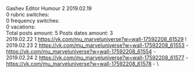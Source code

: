 Gashev	Editor Humour 2 2019.02.19\
0 rubric switches:\
0 frequency switches:\
0 vacations:\
Total posts amount: 5	Posts dates amount: 3\
2019.02.22 1 https://vk.com/mu_marveluniverse?w=wall-17592208_61529 ! \
2019.02.23 2 https://vk.com/mu_marveluniverse?w=wall-17592208_61553 - https://vk.com/mu_marveluniverse?w=wall-17592208_61554 - \
2019.02.24 2 https://vk.com/mu_marveluniverse?w=wall-17592208_61577 - https://vk.com/mu_marveluniverse?w=wall-17592208_61578 - \

